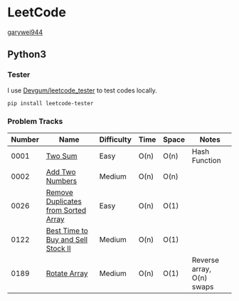 # LeetCode

[garywei944](https://leetcode.com/garywei944/)

## Python3

### Tester

I use [Devgum/leetcode_tester](https://github.com/Devgum/leetcode_tester) to
test codes locally.

```shell
pip install leetcode-tester
```

### Problem Tracks

| Number | Name                                                                                                      | Difficulty | Time | Space | Notes                     |
|--------|-----------------------------------------------------------------------------------------------------------|------------|------|-------|---------------------------|
| 0001   | [Two Sum](https://leetcode.com/problems/two-sum/)                                                         | Easy       | O(n) | O(n)  | Hash Function             |
| 0002   | [Add Two Numbers](https://leetcode.com/problems/add-two-numbers/)                                         | Medium     | O(n) | O(n)  ||
| 0026   | [Remove Duplicates from Sorted Array](https://leetcode.com/problems/remove-duplicates-from-sorted-array/) | Easy       | O(n) | O(1)  ||
| 0122   | [Best Time to Buy and Sell Stock II](https://leetcode.com/problems/best-time-to-buy-and-sell-stock-ii/)   | Medium     | O(n) | O(1)  ||
| 0189   | [Rotate Array](https://leetcode.com/problems/rotate-array/)                                               | Medium     | O(n) | O(1)  | Reverse array, O(n) swaps |
